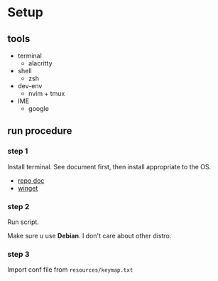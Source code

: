# Setup

## tools

- terminal
  - alacritty
- shell
  - zsh
- dev-env
  - nvim + tmux
- IME
  - google

## run procedure

### step 1

Install terminal.
See document first, then install appropriate to the OS.

- [repo doc](https://github.com/alacritty/alacritty/blob/master/INSTALL.md)
- [winget](https://winget.run/pkg/Alacritty/Alacritty)

### step 2

Run script.

Make sure u use **Debian**. I don't care about other distro.

### step 3

Import conf file from `resources/keymap.txt`
